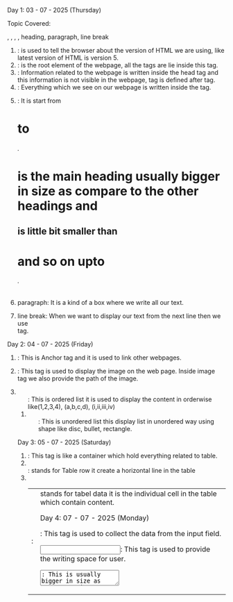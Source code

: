 Day 1:
03 - 07 - 2025 (Thursday)

Topic Covered:
<!DOCTYPE>, <html>, <head>, <body>, heading, paragraph, line break

1. <!DOCTYPE>: <!DOCTYPE> is used to tell the browser about the version of HTML we are using, like latest version of HTML is version 5.

2. <html>: <html> is the root element of the webpage, all the tags are lie inside this <html> tag.

3. <head>: Information related to the webpage is written inside the head tag and this information is not visible in the webpage,<head> tag is defined after <html> tag.

4. <body>: Everything which we see on our webpage is written inside the <body> tag.

5. <heading>: It is start from <h1> to <h6>. <h1> is the main heading usually bigger in size as compare to the other headings and <h2> is little bit smaller than <h1> and so on upto <h6>.

6. paragraph: It is a kind of a box where we write all our text.

7. line break: When we want to display our text from the next line then we use <br> tag.



Day 2:
04 - 07 - 2025 (Friday)

1. <a>: This is Anchor tag and it is used to link other webpages.

2. <img>: This tag is used to display the image on the web page. Inside image tag we also provide the path of the image.

3. <ol>: This is ordered list it is used to display the content in orderwise like(1,2,3,4), (a,b,c,d), (i,ii,iii,iv)

4. <ul>: This is unordered list this display list in unordered way using shape like disc, bullet, rectangle.



Day 3:
05 - 07 - 2025 (Saturday)

1. <table>: This tag is like a container which hold everything related to table.

2. <tr>: <tr> stands for Table row it create a horizontal line in the table

3. <td>: <td> stands for tabel data it is the individual cell in the table which contain content.


Day 4:
07 - 07 - 2025 (Monday)
<form>: This tag is used to collect the data from the input field.

<input>: This tag is used to provide the writing space for user.

<textarea>: This is usually bigger in size as compare to input field and it is used for multi-line input.

<button>: This tag create a clickable button which is used to send the form data.


Day 5:
08 - 07 - 2025 (Tuesday)

Semantic Tags: This tag are those tag which clearly represent their use in webpage and helpful for SEO optimization.

<header>: The <header> tag is used to define the content at the top of webpage.

<footer>: This tag is used to define the content at the bottom of the page.

<nav>: The <nav> tag is used to link the other pages of website.

<main>: It is the tag where main content is placed.

<section>: When there is multiple section in blog then we use section tag to keep all section separate.

<article>: This tag is used to define the article of the page.

<aside>: This tag contain content related to main content but placed at side(like sidebar)


Day 6:
09 - 07 - 2025 (Wednesday)
alt: This is provided with the <img> tag in case image is unable to load then the text written inside the alt attribute is displayed.

labels: Labels are provided along input field to make it easy for user to understand what input they have to fill.

Proper Form Structure: 
<form>
<label><input></label>
<button></button>
</form>


Day 7:
14 - 07 - 2025 (Monday)
CSS Syntax: The basic syntax for CSS is selector{property: value};

Selector: It is used to target specific element from html to apply the styling.It is of 3 type Class, ID, Element.

ID Selector is used to when we want to target one unique thing and we use # to target ID selector.

Class Selector is used when we want to style multiple element similar.

Element Selector is used target the html tags like <body>,<h2><p>,etc.

